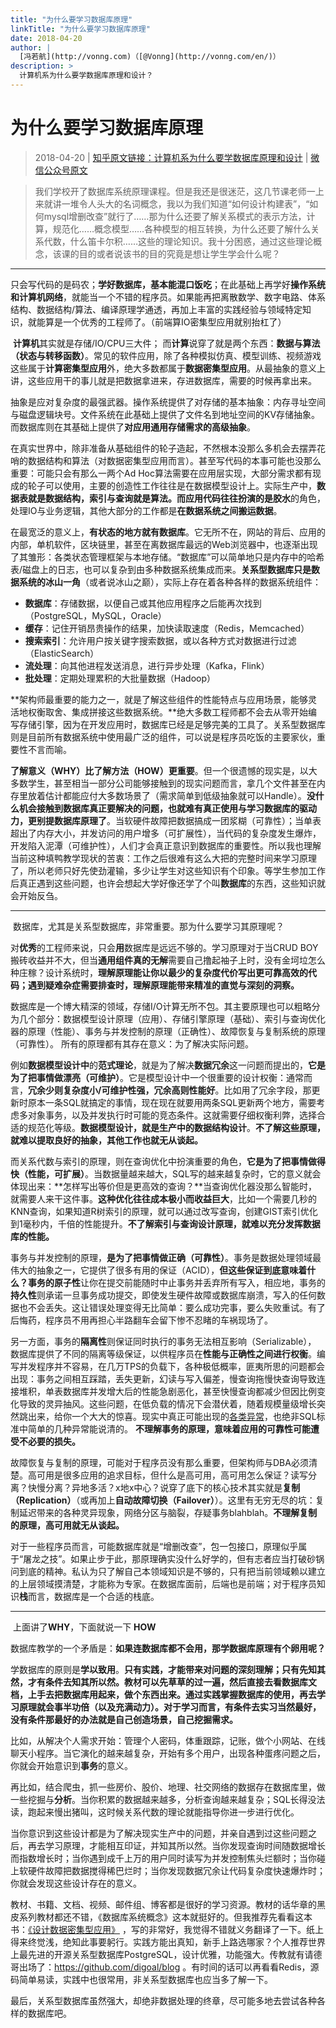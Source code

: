 ```yaml
---
title: "为什么要学习数据库原理"
linkTitle: "为什么要学习数据库原理"
date: 2018-04-20
author: |
  [冯若航](http://vonng.com)（[@Vonng](http://vonng.com/en/)）
description: >
  计算机系为什么要学数据库原理和设计？
---
```


# 为什么要学习数据库原理

> 2018-04-20 | [知乎原文链接：计算机系为什么要学数据库原理和设计](https://www.zhihu.com/question/273489729/answer/377084748) | [微信公众号原文](https://mp.weixin.qq.com/s/PePSPDfyJt-ZkKjH8sUa6w)

> 我们学校开了数据库系统原理课程。但是我还是很迷茫，这几节课老师一上来就讲一堆令人头大的名词概念，我以为我们知道“如何设计构建表”，“如何mysql增删改查”就行了……那为什么还要了解关系模式的表示方法，计算，规范化……概念模型……各种模型的相互转换，为什么还要了解什么关系代数，什么笛卡尔积……这些的理论知识。我十分困惑，通过这些理论概念，该课的目的或者说该书的目的究竟是想让学生学会什么呢？

---------------------

​      只会写代码的是码农；**学好数据库，基本能混口饭吃**；在此基础上再学好**操作系统和计算机网络**，就能当一个不错的程序员。如果能再把离散数学、数字电路、体系结构、数据结构/算法、编译原理学通透，再加上丰富的实践经验与领域特定知识，就能算是一个优秀的工程师了。（前端算IO密集型应用就别抬杠了）

​        **计算机**其实就是存储/IO/CPU三大件； 而**计算**说穿了就是两个东西：**数据与算法（状态与转移函数）**。常见的软件应用，除了各种模拟仿真、模型训练、视频游戏这些属于**计算密集型应用**外，绝大多数都属于**数据密集型应用**。从最抽象的意义上讲，这些应用干的事儿就是把数据拿进来，存进数据库，需要的时候再拿出来。

​	抽象是应对复杂度的最强武器。操作系统提供了对存储的基本抽象：内存寻址空间与磁盘逻辑块号。文件系统在此基础上提供了文件名到地址空间的KV存储抽象。而数据库则在其基础上提供了**对应用通用存储需求的高级抽象**。

​        在真实世界中，除非准备从基础组件的轮子造起，不然根本没那么多机会去摆弄花哨的数据结构和算法（对数据密集型应用而言）。甚至写代码的本事可能也没那么重要：可能只会有那么一两个Ad Hoc算法需要在应用层实现，大部分需求都有现成的轮子可以使用，主要的创造性工作往往是在数据模型设计上。实际生产中，**数据表就是数据结构，索引与查询就是算法。**而应用代码往往扮演的是**胶水**的角色，处理IO与业务逻辑，其他大部分的工作都是**在数据系统之间搬运数据**。

​	在最宽泛的意义上，**有状态的地方就有数据库**。它无所不在，网站的背后、应用的内部，单机软件，区块链里，甚至在离数据库最远的Web浏览器中，也逐渐出现了其雏形：各类状态管理框架与本地存储。“数据库”可以简单地只是内存中的哈希表/磁盘上的日志，也可以复杂到由多种数据系统集成而来。**关系型数据库只是数据系统的冰山一角**（或者说冰山之巅），实际上存在着各种各样的数据系统组件：

- **数据库**：存储数据，以便自己或其他应用程序之后能再次找到（PostgreSQL，MySQL，Oracle）
- **缓存**：记住开销昂贵操作的结果，加快读取速度（Redis，Memcached）
- **搜索索引**：允许用户按关键字搜索数据，或以各种方式对数据进行过滤（ElasticSearch）
- **流处理**：向其他进程发送消息，进行异步处理（Kafka，Flink）
- **批处理**：定期处理累积的大批量数据（Hadoop）

​        **架构师最重要的能力之一，就是了解这些组件的性能特点与应用场景，能够灵活地权衡取舍、集成拼接这些数据系统。**绝大多数工程师都不会去从零开始编写存储引擎，因为在开发应用时，数据库已经是足够完美的工具了。关系型数据库则是目前所有数据系统中使用最广泛的组件，可以说是程序员吃饭的主要家伙，重要性不言而喻。

**了解意义（WHY）比了解方法（HOW）更重要**。但一个很遗憾的现实是，以大多数学生，甚至相当一部分公司能够接触到的现实问题而言，拿几个文件甚至在内存里放着估计都能应付大多数场景了（需求简单到低级抽象就可以Handle）。**没什么机会接触到数据库真正要解决的问题，也就难有真正使用与学习数据库的驱动力，更别提数据库原理了**。当软硬件故障把数据搞成一团浆糊（可靠性）；当单表超出了内存大小，并发访问的用户增多（可扩展性），当代码的复杂度发生爆炸，开发陷入泥潭（可维护性），人们才会真正意识到数据库的重要性。所以我也理解当前这种填鸭教学现状的苦衷：工作之后很难有这么大把的完整时间来学习原理了，所以老师只好先使劲灌输，多少让学生对这些知识有个印象。等学生参加工作后真正遇到这些问题，也许会想起大学好像还学了个叫**数据库**的东西，这些知识就会开始反刍。

----------------

​	数据库，尤其是关系型数据库，非常重要。那为什么要学习其原理呢？

​        对**优秀**的工程师来说，只会**用**数据库是远远不够的。学习原理对于当CRUD BOY搬砖收益并不大，但当**通用组件真的无解**需要自己撸起袖子上时，没有金坷垃怎么种庄稼？设计系统时，**理解原理能让你以最少的复杂度代价写出更可靠高效的代码；遇到疑难杂症需要排查时，理解原理能带来精准的直觉与深刻的洞察。**

​	数据库是一个博大精深的领域，存储I/O计算无所不包。其主要原理也可以粗略分为几个部分：数据模型设计原理（应用）、存储引擎原理（基础）、索引与查询优化器的原理（性能）、事务与并发控制的原理（正确性）、故障恢复与复制系统的原理（可靠性）。	所有的原理都有其存在意义：为了解决实际问题。

​	例如**数据模型设计中**的**范式理论**，就是为了解决**数据冗余**这一问题而提出的，**它是为了把事情做漂亮（可维护）**。它是模型设计中一个很重要的设计权衡：通常而言，**冗余少则复杂度小/可维护性强，冗余高则性能好**。比如用了冗余字段，那更新时原本一条SQL就搞定的事情，现在现在就要用两条SQL更新两个地方，需要考虑多对象事务，以及并发执行时可能的竞态条件。这就需要仔细权衡利弊，选择合适的规范化等级。**数据模型设计，就是生产中的数据结构设计**。**不了解这些原理，就难以提取良好的抽象，其他工作也就无从谈起。**

​	而关系代数与索引的原理，则在查询优化中扮演重要的角色，**它是为了把事情做得快（性能，可扩展）**。当数据量越来越大，SQL写的越来越复杂时，它的意义就会体现出来：**怎样写出等价但是更高效的查询？**当查询优化器没那么智能时，就需要人来干这件事。**这种优化往往成本极小而收益巨大**，比如一个需要几秒的KNN查询，如果知道R树索引的原理，就可以通过改写查询，创建GIST索引优化到1毫秒内，千倍的性能提升。**不了解索引与查询设计原理，就难以充分发挥数据库的性能。**​	

​	事务与并发控制的原理，**是为了把事情做正确（可靠性）**。事务是数据处理领域最伟大的抽象之一，它提供了很多有用的保证（ACID），**但这些保证到底意味着什么？**事务的**原子性**让你在提交前能随时中止事务并丢弃所有写入，相应地，事务的**持久性**则承诺一旦事务成功提交，即使发生硬件故障或数据库崩溃，写入的任何数据也不会丢失。这让错误处理变得无比简单：要么成功完事，要么失败重试。有了后悔药，程序员不用再担心半路翻车会留下惨不忍睹的车祸现场了。

​	另一方面，事务的**隔离性**则保证同时执行的事务无法相互影响（Serializable）， 数据库提供了不同的隔离等级保证，以供程序员在**性能与正确性之间进行权衡**。编写并发程序并不容易，在几万TPS的负载下，各种极低概率，匪夷所思的问题都会出现：事务之间相互踩踏，丢失更新，幻读与写入偏差，慢查询拖慢快查询导致连接堆积，单表数据库并发增大后的性能急剧恶化，甚至快慢查询都减少但因比例变化导致的灵异抽风。这些问题，在低负载的情况下会潜伏着，随着规模量级增长突然跳出来，给你一个大大的惊喜。现实中真正可能出现的[各类异常](https://github.com/ept/hermitage)，也绝非SQL标准中简单的几种异常能说清的。 **不理解事务的原理，意味着应用的可靠性可能遭受不必要的损失。**

​	故障恢复与复制的原理，可能对于程序员没有那么重要，但架构师与DBA必须清楚。高可用是很多应用的追求目标，但什么是高可用，高可用怎么保证？读写分离？快慢分离？异地多活？x地x中心？说穿了底下的核心技术其实就是**复制（Replication）**（或再加上**自动故障切换（Failover）**）。这里有无穷无尽的坑：复制延迟带来的各种灵异现象，网络分区与脑裂，存疑事务blahblah。**不理解复制的原理，高可用就无从谈起。**

​	对于一些程序员而言，可能数据库就是“增删改查”，包一包接口，原理似乎属于“屠龙之技”。如果止步于此，那原理确实没什么好学的，但有志者应当打破砂锅问到底的精神。私认为只了解自己本领域知识是不够的，只有把当前领域赖以建立的上层领域摸清楚，才能称为专家。在数据库面前，后端也是前端；对于程序员知识**栈**而言，数据库是一个合适的栈底。

------------------

​	上面讲了**WHY**，下面就说一下 **HOW** 

​        数据库教学的一个矛盾是：**如果连数据库都不会用，那学数据库原理有个卵用呢？** 

​        学数据库的原则是**学以致用**。**只有实践，才能带来对问题的深刻理解；只有先知其然，才有条件去知其所以然。**教材可以先草草的过一遍，然后直接去看数据库文档，上手去把数据库用起来，做个东西出来。通过实践掌握数据库的使用，再去学习原理就会事半功倍（以及充满动力）。对于学习而言，有条件去实习当然最好，没有条件那最好的办法就是**自己创造场景，自己挖掘需求。**

​       比如，从解决个人需求开始：管理个人密码，体重跟踪，记账，做个小网站、在线聊天小程序。当它演化的越来越复杂，开始有多个用户，出现各种蛋疼问题之后，你就会开始意识到**事务**的意义。

​        再比如，结合爬虫，抓一些房价、股价、地理、社交网络的数据存在数据库里，做一些挖掘与**分析**。当你积累的数据越来越多，分析查询越来越复杂；SQL长得没法读，跑起来慢出猪叫，这时候关系代数的理论就能指导你进一步进行优化。

​        当你意识到这些设计都是为了解决现实生产中的问题，并亲自遇到过这些问题之后，再去学习原理，才能相互印证，并知其所以然。当你发现查询时间随数据增长而指数增长时；当你遇到成千上万的用户同时读写为并发控制焦头烂额时；当你碰上软硬件故障把数据搅得稀巴烂时；当你发现数据冗余让代码复杂度快速爆炸时；你就会发现这些设计存在的意义。   

​        教材、书籍、文档、视频、邮件组、博客都是很好的学习资源。教材的话华章的黑皮系列教材都还不错，《数据库系统概念》这本就挺好的。但我推荐先看看这本书：[《设计数据密集型应用》](https://github.com/Vonng/ddia) ，写的非常好，我觉得不错就义务翻译了一下。纸上得来终觉浅，绝知此事要躬行。实践方能出真知，新手上路选哪家？个人推荐世界上最先进的开源关系型数据库PostgreSQL，设计优雅，功能强大。传教就有请德哥出场了：https://github.com/digoal/blog 。有时间的话可以再看看Redis，源码简单易读，实践中也很常用，非关系型数据库也应当多了解一下。

​	最后，关系型数据库虽然强大，却绝非数据处理的终章，尽可能多地去尝试各种各样的数据库吧。



